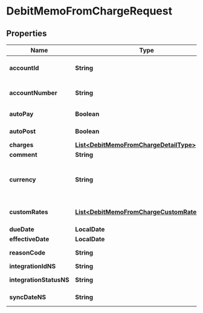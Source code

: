 

# DebitMemoFromChargeRequest


## Properties

| Name | Type | Description | Notes |
|------------ | ------------- | ------------- | -------------|
|**accountId** | **String** | The ID of the account associated with the debit memo.  **Note**: When creating debit memos from product rate plan charges, you must specify &#x60;accountNumber&#x60;, &#x60;accountId&#x60;, or both in the request body. If both fields are specified, they must correspond to the same account.  |  [optional] |
|**accountNumber** | **String** | The number of the account associated with the debit memo.  **Note**: When creating debit memos from product rate plan charges, you must specify &#x60;accountNumber&#x60;, &#x60;accountId&#x60;, or both in the request body. If both fields are specified, they must correspond to the same account.  |  [optional] |
|**autoPay** | **Boolean** | Whether debit memos are automatically picked up for processing in the corresponding payment run.   By default, debit memos are automatically picked up for processing in the corresponding payment run.  |  [optional] |
|**autoPost** | **Boolean** | Whether to automatically post the debit memo after it is created.   Setting this field to &#x60;true&#x60;, you do not need to separately call the [Post a debit memo](https://developer.zuora.com/api-references/api/operation/PUT_PostDebitMemo) operation to post the debit memo.  |  [optional] |
|**charges** | [**List&lt;DebitMemoFromChargeDetailType&gt;**](DebitMemoFromChargeDetailType.md) | Container for product rate plan charges. The maximum number of items is 1,000.  |  [optional] |
|**comment** | **String** | Comments about the debit memo.  |  [optional] |
|**currency** | **String** | The code of a currency as defined in Billing Settings through the Zuora UI.  If you do not specify a currency during debit memo creation, the default account currency is applied. The currency that you specify in the request must be configured and activated in Billing Settings. **Note**: This field is available only if you have the &lt;a href&#x3D;\&quot;https://knowledgecenter.zuora.com/Zuora_Billing/Bill_your_customers/Flexible_Billing/Multiple_Currencies\&quot; target&#x3D;\&quot;_blank\&quot;&gt;Multiple Currencies&lt;/a&gt; feature enabled.  |  [optional] |
|**customRates** | [**List&lt;DebitMemoFromChargeCustomRatesType&gt;**](DebitMemoFromChargeCustomRatesType.md) | It contains Home currency and Reporting currency custom rates currencies. The maximum number of items is 2 (you can pass the Home currency item or Reporting currency item or both).  **Note**: The API custom rate feature is permission controlled.  |  [optional] |
|**dueDate** | **LocalDate** | The date by which the payment for the debit memo is due, in &#x60;yyyy-mm-dd&#x60; format.  |  [optional] |
|**effectiveDate** | **LocalDate** | The date when the debit memo takes effect.  |  [optional] |
|**reasonCode** | **String** | A code identifying the reason for the transaction. The value must be an existing reason code or empty. If you do not specify a value, Zuora uses the default reason code.  |  [optional] |
|**integrationIdNS** | **String** | ID of the corresponding object in NetSuite. Only available if you have installed the [Zuora Connector for NetSuite](https://www.zuora.com/connect/app/?appId&#x3D;265).  |  [optional] |
|**integrationStatusNS** | **String** | Status of the debit memo&#39;s synchronization with NetSuite. Only available if you have installed the [Zuora Connector for NetSuite](https://www.zuora.com/connect/app/?appId&#x3D;265).  |  [optional] |
|**syncDateNS** | **String** | Date when the debit memo was synchronized with NetSuite. Only available if you have installed the [Zuora Connector for NetSuite](https://www.zuora.com/connect/app/?appId&#x3D;265).  |  [optional] |



